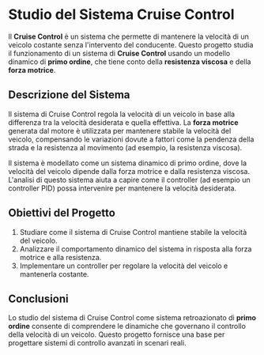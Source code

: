 # Studio del Sistema Cruise Control

Il **Cruise Control** è un sistema che permette di mantenere la velocità di un veicolo costante senza l'intervento del conducente. Questo progetto studia il funzionamento di un sistema di **Cruise Control** usando un modello dinamico di **primo ordine**, che tiene conto della **resistenza viscosa** e della **forza motrice**.

## Descrizione del Sistema

Il sistema di Cruise Control regola la velocità di un veicolo in base alla differenza tra la velocità desiderata e quella effettiva. La **forza motrice** generata dal motore è utilizzata per mantenere stabile la velocità del veicolo, compensando le variazioni dovute a fattori come la pendenza della strada e la resistenza al movimento (ad esempio, la resistenza viscosa).

Il sistema è modellato come un sistema dinamico di primo ordine, dove la velocità del veicolo dipende dalla forza motrice e dalla resistenza viscosa. L'analisi di questo sistema aiuta a capire come il controller (ad esempio un controller PID) possa intervenire per mantenere la velocità desiderata.

## Obiettivi del Progetto

1. Studiare come il sistema di Cruise Control mantiene stabile la velocità del veicolo.
2. Analizzare il comportamento dinamico del sistema in risposta alla forza motrice e alla resistenza.
3. Implementare un controller per regolare la velocità del veicolo e mantenerla costante.

## Conclusioni

Lo studio del sistema di Cruise Control come sistema retroazionato di **primo ordine** consente di comprendere le dinamiche che governano il controllo della velocità di un veicolo. Questo progetto fornisce una base per progettare sistemi di controllo avanzati in scenari reali.